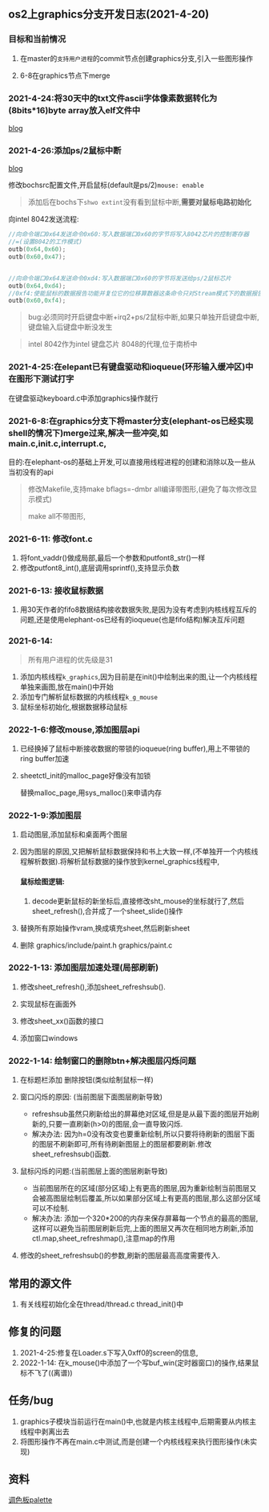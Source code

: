 ## os2上graphics分支开发日志(2021-4-20) 

### 目标和当前情况

1. 在master的`支持用户进程`的commit节点创建graphics分支,引入一些图形操作

2. 6-8在graphics节点下merge


 ### 2021-4-24:将30天中的txt文件ascii字体像素数据转化为(8bits*16)byte array放入elf文件中

 [blog]([http://luchao.wiki/2021/04/24/%E5%B0%8630%E5%A4%A9%E4%B8%ADtxt%E6%96%87%E4%BB%B6%E7%9A%84ascii%E5%AD%97%E4%BD%93%E5%83%8F%E7%B4%A0%E6%95%B0%E6%8D%AE%E8%BD%AC%E4%B8%BAbinary%E6%8F%92%E5%85%A5elf%E6%A0%BC%E5%BC%8F%E7%9A%84kernel%E4%B8%AD/](http://luchao.wiki/2021/04/24/将30天中txt文件的ascii字体像素数据转为binary插入elf格式的kernel中/))

### 2021-4-26:添加ps/2鼠标中断 

[blog]([http://luchao.wiki/2021/04/30/X86%E4%B8%8B%E6%8E%A7%E5%88%B6Intel8042%E5%88%9D%E5%A7%8B%E5%8C%96%E9%BC%A0%E6%A0%87/](http://luchao.wiki/2021/04/30/X86下控制Intel8042初始化鼠标/))

修改bochsrc配置文件,开启鼠标(default是ps/2)`mouse: enable`

> 添加后在bochs下`shwo extint`没有看到鼠标中断,**需要对鼠标电路初始化**

向intel 8042发送流程:

```c
//向命令端口0x64发送命令0x60:写入数据端口0x60的字节将写入8042芯片的控制寄存器
//=(设置8042的工作模式)
outb(0x64,0x60); 
outb(0x60,0x47);


//向命令端口0x64发送命令0xd4:写入数据端口0x60的字节将发送给ps/2鼠标芯片
outb(0x64,0xd4);
//0xf4:使能鼠标的数据报告功能并复位它的位移算数器这条命令只对Stream模式下的数据报告科效=(打开数据传送)
outb(0x60,0xf4);
```

> bug:必须同时开启键盘中断+irq2+ps/2鼠标中断,如果只单独开启键盘中断,键盘输入后键盘中断没发生

> intel 8042作为intel 键盘芯片 8048的代理,位于南桥中



### 2021-4-25:在elepant已有键盘驱动和ioqueue(环形输入缓冲区)中在图形下测试打字 

在键盘驱动keyboard.c中添加graphics操作就行



### 2021-6-8:在graphics分支下将master分支(elephant-os已经实现shell的情况下)merge过来,解决一些冲突,如main.c,init.c,interrupt.c,

目的:在elephant-os的基础上开发,可以直接用线程进程的创建和消除以及一些从当初没有的api

> 修改Makefile,支持make bflags=-dmbr all编译带图形,(避免了每次修改显示模式)
>
> make all不带图形,



### 2021-6-11: 修改font.c

1. 将font_vaddr()做成局部,最后一个参数和putfont8_str()一样
2. 修改putfont8_int(),底层调用sprintf(),支持显示负数



### 2021-6-13:  接收鼠标数据

1. 用30天作者的fifo8数据结构接收数据失败,是因为没有考虑到内核线程互斥的问题,还是使用elephant-os已经有的ioqueue(也是fifo结构)解决互斥问题



### 2021-6-14:

> 所有用户进程的优先级是31

1. 添加内核线程`k_graphics`,因为目前是在init()中绘制出来的图,让一个内核线程单独来画图,放在main()中开始
2. 添加专门解析鼠标数据的内核线程`k_g_mouse`
3. 鼠标坐标初始化,根据数据移动鼠标



### 2022-1-6:修改mouse,添加图层api

1. 已经换掉了鼠标中断接收数据的带锁的ioqueue(ring buffer),用上不带锁的ring buffer加速

2. sheetctl_init的malloc_page好像没有加锁

   替换malloc_page,用sys_malloc()来申请内存

### 2022-1-9:添加图层

1. 启动图层,添加鼠标和桌面两个图层

2. 因为图层的原因,又把解析鼠标数据保持和书上大致一样,(不单独开一个内核线程解析数据).将解析鼠标数据的操作放到kernel_graphics线程中,

   #### 鼠标绘图逻辑:

   1. decode更新鼠标的新坐标后,直接修改sht_mouse的坐标就行了,然后sheet_refresh(),合并成了一个sheet_slide()操作

3. 替换所有原始操作vram,换成填充sheet,然后刷新sheet

4. 删除 graphics/include/paint.h graphics/paint.c


### 2022-1-13: 添加图层加速处理(局部刷新)

1. 修改sheet_refresh(),添加sheet_refreshsub().

1. 实现鼠标在画面外
2. 修改sheet_xx()函数的接口
3. 添加窗口windows

### 2022-1-14: 绘制窗口的删除btn+解决图层闪烁问题

1. 在标题栏添加 删除按钮(类似绘制鼠标一样)
2. 窗口闪烁的原因: (当前图层下面图层刷新导致)

   * refreshsub虽然只刷新给出的屏幕绝对区域,但是是从最下面的图层开始刷新的,只要一直刷新(h>0)的图层,会一直导致闪烁.
   * 解决办法: 因为h=0没有改变也要重新绘制,所以只要将待刷新的图层下面的图层不刷新即可,所有待刷新图层上的图层都要刷新.修改sheet_refreshsub()函数.

3. 鼠标闪烁的问题:(当前图层上面的图层刷新导致)

   * 当前图层所在的区域(部分区域)上有更高的图层,因为重新绘制当前图层又会被高图层绘制后覆盖,所以如果部分区域上有更高的图层,那么这部分区域可以不绘制.
   * 解决办法: 添加一个320*200的内存来保存屏幕每一个节点的最高的图层,这样可以避免当前图层刷新后完,上面的图层又再次在相同地方刷新,添加ctl.map,sheet_refreshmap(),注意map的作用
4. 修改的sheet_refreshsub()的参数,刷新的图层最高高度需要传入.





## 常用的源文件

1. 有关线程初始化全在thread/thread.c thread_init()中





## 修复的问题

1. 2021-4-25:修复在Loader.s下写入0xff0的screen的信息,
2. 2022-1-14: 在k_mouse()中添加了一个写buf_win(定时器窗口)的操作,结果鼠标不飞了((离谱))



## 任务/bug

1. graphics子模块当前运行在main()中,也就是内核主线程中,后期需要从内核主线程中剥离出去
2. 将图形操作不再在main.c中测试,而是创建一个内核线程来执行图形操作(未实现)



## 资料

[调色板palette](http://www.360doc.com/content/10/0928/15/2790922_57060786.shtml)

[^abc]:http://baidu.com

